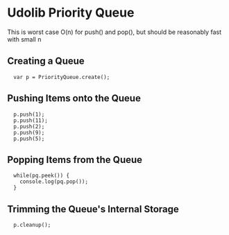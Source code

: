 # Udolib Priority Queue

This is worst case O(n) for push() and pop(), but should be reasonably fast with small n 

## Creating a Queue

```
  var p = PriorityQueue.create();
```

## Pushing Items onto the Queue

```
  p.push(1);
  p.push(11);
  p.push(2);
  p.push(9);
  p.push(5);
```

## Popping Items from the Queue

```
  while(pq.peek()) {
    console.log(pq.pop());
  }
```

## Trimming the Queue's Internal Storage

```
  p.cleanup();
```
